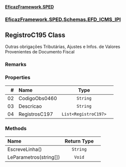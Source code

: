 #### [EficazFramework.SPED](EficazFrameworkSPED.md 'EficazFramework SPED')
### [EficazFramework.SPED.Schemas.EFD_ICMS_IPI](EficazFramework.SPED.Schemas.EFD_ICMS_IPI.md 'EficazFramework.SPED.Schemas.EFD_ICMS_IPI')

## RegistroC195 Class

Outras obrigações Tributárias, Ajustes e Infos. de Valores  
Provenientes de Documento Fiscal

### Remarks
### Properties

| # | Name | Type | |
| ---: | :--- | :---: | :--- |
| 02 | CodigoObs0460 | `String` |  |
| 03 | Descricao | `String` |  |
| 04 | RegistrosC197 | `List<RegistroC197>` |  |
### Methods

| Name | Return Type | |
| :--- | :---: | :--- |
| EscreveLinha() | `String` |  |
| LeParametros(string[]) | `Void` |  |
